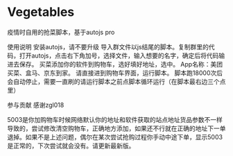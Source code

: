 # Vegetables
疫情时自用的抢菜脚本，基于autojs pro


使用说明
安装autojs，请不要升级
导入群文件以js结尾的脚本。复制群里的代码，打开autojs，点击右下角加号，选择文件，输入想要的名字，确定后将代码输进去保存。
买菜添加你的软件到购物车，选好填好地址，选中。
App名称：美团买菜、盒马、京东到家。
请直接进到购物车界面，运行脚本。
脚本跑18000次后会自动停止，需要一直刷的请运行脚本之前点脚本循环运行（在脚本最右边三个点里）


参与贡献
感谢zgl018

5003是你加购物车时候网络默认你的地址和软件获取的站点地址货品参数不一样导致的，尝试修改清空购物车，正确地方添加，如果还不行就在正确的地址下一单退掉。如果不是上述问题，偶尔在某次尝试抢购过程你手动中途下单，显示5003是正常的，下次尝试就会没有。请更新最新版。
